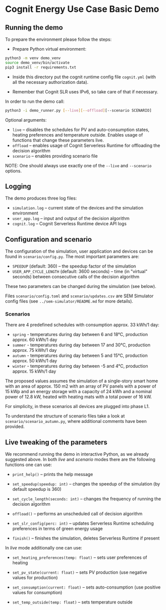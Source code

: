 # Cognit Energy Use Case  Basic Demo

## Running the demo

To prepare the environment please follow the steps:

* Prepare Python virtual environment:

```bash
python3 -m venv demo_venv
source demo_venv/bin/activate
pip3 install -r requirements.txt
```

* Inside this directory put the cognit runtime config file `cognit.yml` (with all the necessary authorization data).

* Remember that Cognit SLR uses IPv6, so take care of that if necessary.

In order to run the demo call:

```bash
python3 -i demo_runner.py [--live][--offload][--scenario SCENARIO]
```

Optional arguments:

* `live` – disables the schedules for PV and auto-consumption states, heating preferences and temperature outside. Enables usage of functions that change these parameters live.
* `offload` – enables usage of Cognit Serverless Runtime for offloading the decision algorithm
* `scenario` – enables providing scenario file

NOTE: One should always use exactly one of the `--live` and `--scenario` options.

## Logging

The demo produces three log files:

* `simulation.log` – current state of the devices and the simulation environment
* `user_app.log` – input and output of the decision algorithm
* `cognit.log` – Cognit Serverless Runtime device API logs

## Configuration and scenario

The configuration of the simulation, user application and devices can be found in `scenario/config.py`. The most important parameters are:

* `SPEEDUP` (default: 360) – the speedup factor of the simulation
* `USER_APP_CYCLE_LENGTH` (default: 3600 seconds) – time (in "virtual" seconds) between consecutive calls of the decision algorithm

These two parameters can be changed during the simulation (see below).

Files `scenario/config.toml` and `scenario/updates.csv` are SEM Simulator config files (see `../sem-simulator/README.md` for more details).

### Scenarios

There are 4 predefined schedules with consumption approx. 33 kWh/1 day:

* `spring` - temperatures during day between 6 and 18°C, production approx. 60 kWh/1 day
* `summer` - temperatures during day between 17 and 30°C, production approx. 75 kWh/1 day
* `autumn` - temperatures during day between 5 and 15°C, production approx. 50 kWh/1 day
* `winter` - temperatures during day between -5 and 4°C, production approx. 15 kWh/1 day

The proposed values assumes the simulation of a single-story smart home with an area of approx. 150 m2 with an array of PV panels with a power of 15 kWp and an energy storage with a capacity of 24 kWh and a nominal power of 12.8 kW, heated with heating mats with a total power of 16 kW.

For simplicity, in these scenarios all devices are plugged into phase L1.

To understand the structure of scenario files take a look at `scenario/scenario_autumn.py`, where additional comments have been provided.

## Live tweaking of the parameters

We recommend running the demo in interactive Python, as we already suggested above.
In both *live* and *scenario* modes there are the following functions one can use:

* `print_help()` – prints the help message

* `set_speedup(speedup: int)` – changes the speedup of the simulation (by default speedup is 360)

* `set_cycle_length(seconds: int)` – changes the frequency of running the decision algorithm

* `offload()` – performs an unscheduled call of decision algorithm

* `set_slr_config(perc: int)` – updates Serverless Runtime scheduling preferences in terms of green energy usage

* `finish()` – finishes the simulation, deletes Serverless Runtime if present

In *live* mode additionally one can use:

* `set_heating_preferences(temp: float)` – sets user preferences of heating

* `set_pv_state(current: float)` – sets PV production (use negative values for production)

* `set_consumption(current: float)` – sets auto-consumption (use positive values for consumption)

* `set_temp_outside(temp: float)` – sets temperature outside
